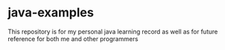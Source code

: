 # java-examples
This repository is for my personal java learning record as well as for future reference for both me and other programmers
